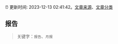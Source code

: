:alarm_clock: 更新时间: 2023-12-13 02:41:42。[文章来源](/README.md)、[文章分类](/TAGS.md)

## 报告


> 关键字：`报告`、`月报`



